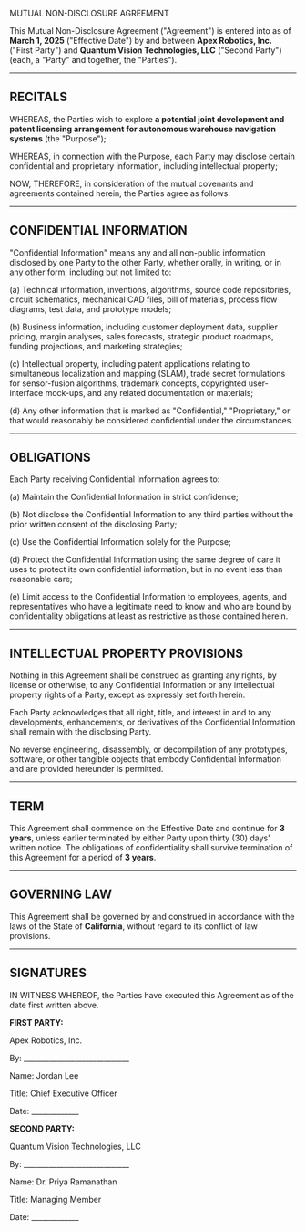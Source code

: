 MUTUAL NON-DISCLOSURE AGREEMENT

This Mutual Non-Disclosure Agreement ("Agreement") is entered into as of **March 1, 2025** ("Effective Date") by and between **Apex Robotics, Inc.** ("First Party") and **Quantum Vision Technologies, LLC** ("Second Party") (each, a "Party" and together, the "Parties").

---

## RECITALS

WHEREAS, the Parties wish to explore **a potential joint development and patent licensing arrangement for autonomous warehouse navigation systems** (the "Purpose");

WHEREAS, in connection with the Purpose, each Party may disclose certain confidential and proprietary information, including intellectual property;

NOW, THEREFORE, in consideration of the mutual covenants and agreements contained herein, the Parties agree as follows:

---

## CONFIDENTIAL INFORMATION

"Confidential Information" means any and all non-public information disclosed by one Party to the other Party, whether orally, in writing, or in any other form, including but not limited to:

(a) Technical information, inventions, algorithms, source code repositories, circuit schematics, mechanical CAD files, bill of materials, process flow diagrams, test data, and prototype models;

(b) Business information, including customer deployment data, supplier pricing, margin analyses, sales forecasts, strategic product roadmaps, funding projections, and marketing strategies;

(c) Intellectual property, including patent applications relating to simultaneous localization and mapping (SLAM), trade secret formulations for sensor-fusion algorithms, trademark concepts, copyrighted user-interface mock-ups, and any related documentation or materials;

(d) Any other information that is marked as "Confidential," "Proprietary," or that would reasonably be considered confidential under the circumstances.

---

## OBLIGATIONS

Each Party receiving Confidential Information agrees to:

(a) Maintain the Confidential Information in strict confidence;

(b) Not disclose the Confidential Information to any third parties without the prior written consent of the disclosing Party;

(c) Use the Confidential Information solely for the Purpose;

(d) Protect the Confidential Information using the same degree of care it uses to protect its own confidential information, but in no event less than reasonable care;

(e) Limit access to the Confidential Information to employees, agents, and representatives who have a legitimate need to know and who are bound by confidentiality obligations at least as restrictive as those contained herein.

---

## INTELLECTUAL PROPERTY PROVISIONS

Nothing in this Agreement shall be construed as granting any rights, by license or otherwise, to any Confidential Information or any intellectual property rights of a Party, except as expressly set forth herein.

Each Party acknowledges that all right, title, and interest in and to any developments, enhancements, or derivatives of the Confidential Information shall remain with the disclosing Party.

No reverse engineering, disassembly, or decompilation of any prototypes, software, or other tangible objects that embody Confidential Information and are provided hereunder is permitted.

---

## TERM

This Agreement shall commence on the Effective Date and continue for **3 years**, unless earlier terminated by either Party upon thirty (30) days' written notice. The obligations of confidentiality shall survive termination of this Agreement for a period of **3 years**.

---

## GOVERNING LAW

This Agreement shall be governed by and construed in accordance with the laws of the State of **California**, without regard to its conflict of law provisions.

---

## SIGNATURES

IN WITNESS WHEREOF, the Parties have executed this Agreement as of the date first written above.

**FIRST PARTY:**

Apex Robotics, Inc.

By: _____________________________

Name:    Jordan Lee

Title:   Chief Executive Officer

Date:    _____________


**SECOND PARTY:**

Quantum Vision Technologies, LLC

By: _____________________________

Name:    Dr. Priya Ramanathan

Title:   Managing Member

Date:    _____________ 